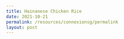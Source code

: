 ```yaml
---
title: Hainanese Chicken Rice
date: 2021-10-21
permalink: /resources/connexionsg/permalink
layout: post
---
```

